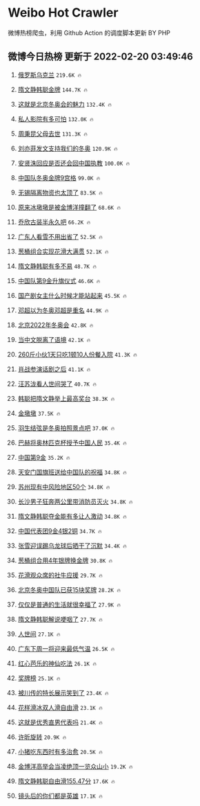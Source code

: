 # Weibo Hot Crawler 



微博热榜爬虫，利用 Github Action 的调度脚本更新 BY PHP 


## 微博今日热榜 更新于 2022-02-20 03:49:46 
1. [俄罗斯乌克兰](https://s.weibo.com/weibo?q=%E4%BF%84%E7%BD%97%E6%96%AF%E4%B9%8C%E5%85%8B%E5%85%B0&Refer=top) `219.6K 🔥` 

1. [隋文静韩聪金牌](https://s.weibo.com/weibo?q=%23%E9%9A%8B%E6%96%87%E9%9D%99%E9%9F%A9%E8%81%AA%E9%87%91%E7%89%8C%23&Refer=top) `144.7K 🔥` 

1. [这就是北京冬奥会的魅力](https://s.weibo.com/weibo?q=%23%E8%BF%99%E5%B0%B1%E6%98%AF%E5%8C%97%E4%BA%AC%E5%86%AC%E5%A5%A5%E4%BC%9A%E7%9A%84%E9%AD%85%E5%8A%9B%23&Refer=top) `132.4K 🔥` 

1. [私人影院有多可怕](https://s.weibo.com/weibo?q=%23%E7%A7%81%E4%BA%BA%E5%BD%B1%E9%99%A2%E6%9C%89%E5%A4%9A%E5%8F%AF%E6%80%95%23&Refer=top) `132.0K 🔥` 

1. [周秉昆父母去世](https://s.weibo.com/weibo?q=%23%E5%91%A8%E7%A7%89%E6%98%86%E7%88%B6%E6%AF%8D%E5%8E%BB%E4%B8%96%23&Refer=top) `131.3K 🔥` 

1. [刘亦菲发文支持我们的冬奥](https://s.weibo.com/weibo?q=%23%E5%88%98%E4%BA%A6%E8%8F%B2%E5%8F%91%E6%96%87%E6%94%AF%E6%8C%81%E6%88%91%E4%BB%AC%E7%9A%84%E5%86%AC%E5%A5%A5%23&Refer=top) `120.9K 🔥` 

1. [安贤洙回应是否还会回中国执教](https://s.weibo.com/weibo?q=%23%E5%AE%89%E8%B4%A4%E6%B4%99%E5%9B%9E%E5%BA%94%E6%98%AF%E5%90%A6%E8%BF%98%E4%BC%9A%E5%9B%9E%E4%B8%AD%E5%9B%BD%E6%89%A7%E6%95%99%23&Refer=top) `100.0K 🔥` 

1. [中国队冬奥金牌9宫格](https://s.weibo.com/weibo?q=%23%E4%B8%AD%E5%9B%BD%E9%98%9F%E5%86%AC%E5%A5%A5%E9%87%91%E7%89%8C9%E5%AE%AB%E6%A0%BC%23&Refer=top) `99.0K 🔥` 

1. [无锡隔离物资也太顶了](https://s.weibo.com/weibo?q=%23%E6%97%A0%E9%94%A1%E9%9A%94%E7%A6%BB%E7%89%A9%E8%B5%84%E4%B9%9F%E5%A4%AA%E9%A1%B6%E4%BA%86%23&Refer=top) `83.5K 🔥` 

1. [原来冰墩墩是被金博洋撞翻了](https://s.weibo.com/weibo?q=%23%E5%8E%9F%E6%9D%A5%E5%86%B0%E5%A2%A9%E5%A2%A9%E6%98%AF%E8%A2%AB%E9%87%91%E5%8D%9A%E6%B4%8B%E6%92%9E%E7%BF%BB%E4%BA%86%23&Refer=top) `68.6K 🔥` 

1. [乔欣古装半永久吧](https://s.weibo.com/weibo?q=%23%E4%B9%94%E6%AC%A3%E5%8F%A4%E8%A3%85%E5%8D%8A%E6%B0%B8%E4%B9%85%E5%90%A7%23&Refer=top) `66.2K 🔥` 

1. [广东人看雪不用出省了](https://s.weibo.com/weibo?q=%23%E5%B9%BF%E4%B8%9C%E4%BA%BA%E7%9C%8B%E9%9B%AA%E4%B8%8D%E7%94%A8%E5%87%BA%E7%9C%81%E4%BA%86%23&Refer=top) `52.5K 🔥` 

1. [葱桶组合实现花滑大满贯](https://s.weibo.com/weibo?q=%23%E8%91%B1%E6%A1%B6%E7%BB%84%E5%90%88%E5%AE%9E%E7%8E%B0%E8%8A%B1%E6%BB%91%E5%A4%A7%E6%BB%A1%E8%B4%AF%23&Refer=top) `52.1K 🔥` 

1. [隋文静韩聪有多不易](https://s.weibo.com/weibo?q=%23%E9%9A%8B%E6%96%87%E9%9D%99%E9%9F%A9%E8%81%AA%E6%9C%89%E5%A4%9A%E4%B8%8D%E6%98%93%23&Refer=top) `48.7K 🔥` 

1. [中国队第9金升旗仪式](https://s.weibo.com/weibo?q=%23%E4%B8%AD%E5%9B%BD%E9%98%9F%E7%AC%AC9%E9%87%91%E5%8D%87%E6%97%97%E4%BB%AA%E5%BC%8F%23&Refer=top) `46.6K 🔥` 

1. [国产剧女主什么时候才能站起来](https://s.weibo.com/weibo?q=%23%E5%9B%BD%E4%BA%A7%E5%89%A7%E5%A5%B3%E4%B8%BB%E4%BB%80%E4%B9%88%E6%97%B6%E5%80%99%E6%89%8D%E8%83%BD%E7%AB%99%E8%B5%B7%E6%9D%A5%23&Refer=top) `45.5K 🔥` 

1. [邓超以为冬奥邓超是重名](https://s.weibo.com/weibo?q=%23%E9%82%93%E8%B6%85%E4%BB%A5%E4%B8%BA%E5%86%AC%E5%A5%A5%E9%82%93%E8%B6%85%E6%98%AF%E9%87%8D%E5%90%8D%23&Refer=top) `44.9K 🔥` 

1. [北京2022年冬奥会](https://s.weibo.com/weibo?q=%23%E5%8C%97%E4%BA%AC2022%E5%B9%B4%E5%86%AC%E5%A5%A5%E4%BC%9A%23&Refer=top) `42.8K 🔥` 

1. [当中文脱离了语境](https://s.weibo.com/weibo?q=%23%E5%BD%93%E4%B8%AD%E6%96%87%E8%84%B1%E7%A6%BB%E4%BA%86%E8%AF%AD%E5%A2%83%23&Refer=top) `42.1K 🔥` 

1. [260斤小伙1天只吃1顿10人份餐入院](https://s.weibo.com/weibo?q=%23260%E6%96%A4%E5%B0%8F%E4%BC%991%E5%A4%A9%E5%8F%AA%E5%90%831%E9%A1%BF10%E4%BA%BA%E4%BB%BD%E9%A4%90%E5%85%A5%E9%99%A2%23&Refer=top) `41.3K 🔥` 

1. [肖战参演话剧之后](https://s.weibo.com/weibo?q=%23%E8%82%96%E6%88%98%E5%8F%82%E6%BC%94%E8%AF%9D%E5%89%A7%E4%B9%8B%E5%90%8E%23&Refer=top) `41.1K 🔥` 

1. [汪苏泷看人世间哭了](https://s.weibo.com/weibo?q=%23%E6%B1%AA%E8%8B%8F%E6%B3%B7%E7%9C%8B%E4%BA%BA%E4%B8%96%E9%97%B4%E5%93%AD%E4%BA%86%23&Refer=top) `40.7K 🔥` 

1. [韩聪把隋文静举上最高奖台](https://s.weibo.com/weibo?q=%23%E9%9F%A9%E8%81%AA%E6%8A%8A%E9%9A%8B%E6%96%87%E9%9D%99%E4%B8%BE%E4%B8%8A%E6%9C%80%E9%AB%98%E5%A5%96%E5%8F%B0%23&Refer=top) `38.3K 🔥` 

1. [金墩墩](https://s.weibo.com/weibo?q=%E9%87%91%E5%A2%A9%E5%A2%A9&Refer=top) `37.5K 🔥` 

1. [羽生结弦是冬奥拍照景点吧](https://s.weibo.com/weibo?q=%23%E7%BE%BD%E7%94%9F%E7%BB%93%E5%BC%A6%E6%98%AF%E5%86%AC%E5%A5%A5%E6%8B%8D%E7%85%A7%E6%99%AF%E7%82%B9%E5%90%A7%23&Refer=top) `37.0K 🔥` 

1. [巴赫将奥林匹克杯授予中国人民](https://s.weibo.com/weibo?q=%23%E5%B7%B4%E8%B5%AB%E5%B0%86%E5%A5%A5%E6%9E%97%E5%8C%B9%E5%85%8B%E6%9D%AF%E6%8E%88%E4%BA%88%E4%B8%AD%E5%9B%BD%E4%BA%BA%E6%B0%91%23&Refer=top) `35.4K 🔥` 

1. [中国第9金](https://s.weibo.com/weibo?q=%23%E4%B8%AD%E5%9B%BD%E7%AC%AC9%E9%87%91%23&Refer=top) `35.2K 🔥` 

1. [天安门国旗班送给中国队的祝福](https://s.weibo.com/weibo?q=%23%E5%A4%A9%E5%AE%89%E9%97%A8%E5%9B%BD%E6%97%97%E7%8F%AD%E9%80%81%E7%BB%99%E4%B8%AD%E5%9B%BD%E9%98%9F%E7%9A%84%E7%A5%9D%E7%A6%8F%23&Refer=top) `34.8K 🔥` 

1. [苏州现有中风险地区50个](https://s.weibo.com/weibo?q=%23%E8%8B%8F%E5%B7%9E%E7%8E%B0%E6%9C%89%E4%B8%AD%E9%A3%8E%E9%99%A9%E5%9C%B0%E5%8C%BA50%E4%B8%AA%23&Refer=top) `34.8K 🔥` 

1. [长沙男子狂奔两公里带消防员灭火](https://s.weibo.com/weibo?q=%23%E9%95%BF%E6%B2%99%E7%94%B7%E5%AD%90%E7%8B%82%E5%A5%94%E4%B8%A4%E5%85%AC%E9%87%8C%E5%B8%A6%E6%B6%88%E9%98%B2%E5%91%98%E7%81%AD%E7%81%AB%23&Refer=top) `34.8K 🔥` 

1. [隋文静韩聪夺金能有多让人激动](https://s.weibo.com/weibo?q=%23%E9%9A%8B%E6%96%87%E9%9D%99%E9%9F%A9%E8%81%AA%E5%A4%BA%E9%87%91%E8%83%BD%E6%9C%89%E5%A4%9A%E8%AE%A9%E4%BA%BA%E6%BF%80%E5%8A%A8%23&Refer=top) `34.8K 🔥` 

1. [中国代表团9金4银2铜](https://s.weibo.com/weibo?q=%23%E4%B8%AD%E5%9B%BD%E4%BB%A3%E8%A1%A8%E5%9B%A29%E9%87%914%E9%93%B62%E9%93%9C%23&Refer=top) `34.7K 🔥` 

1. [张雪迎误踢乌龙球后晒干了沉默](https://s.weibo.com/weibo?q=%23%E5%BC%A0%E9%9B%AA%E8%BF%8E%E8%AF%AF%E8%B8%A2%E4%B9%8C%E9%BE%99%E7%90%83%E5%90%8E%E6%99%92%E5%B9%B2%E4%BA%86%E6%B2%89%E9%BB%98%23&Refer=top) `34.4K 🔥` 

1. [葱桶组合用4年银牌换金牌](https://s.weibo.com/weibo?q=%23%E8%91%B1%E6%A1%B6%E7%BB%84%E5%90%88%E7%94%A84%E5%B9%B4%E9%93%B6%E7%89%8C%E6%8D%A2%E9%87%91%E7%89%8C%23&Refer=top) `30.8K 🔥` 

1. [花滑观众席的社牛应援](https://s.weibo.com/weibo?q=%23%E8%8A%B1%E6%BB%91%E8%A7%82%E4%BC%97%E5%B8%AD%E7%9A%84%E7%A4%BE%E7%89%9B%E5%BA%94%E6%8F%B4%23&Refer=top) `29.7K 🔥` 

1. [北京冬奥中国队已获15块奖牌](https://s.weibo.com/weibo?q=%23%E5%8C%97%E4%BA%AC%E5%86%AC%E5%A5%A5%E4%B8%AD%E5%9B%BD%E9%98%9F%E5%B7%B2%E8%8E%B715%E5%9D%97%E5%A5%96%E7%89%8C%23&Refer=top) `28.2K 🔥` 

1. [仅仅是普通的生活就很幸福了](https://s.weibo.com/weibo?q=%23%E4%BB%85%E4%BB%85%E6%98%AF%E6%99%AE%E9%80%9A%E7%9A%84%E7%94%9F%E6%B4%BB%E5%B0%B1%E5%BE%88%E5%B9%B8%E7%A6%8F%E4%BA%86%23&Refer=top) `27.9K 🔥` 

1. [隋文静韩聪解说哽咽了](https://s.weibo.com/weibo?q=%23%E9%9A%8B%E6%96%87%E9%9D%99%E9%9F%A9%E8%81%AA%E8%A7%A3%E8%AF%B4%E5%93%BD%E5%92%BD%E4%BA%86%23&Refer=top) `27.7K 🔥` 

1. [人世间](https://s.weibo.com/weibo?q=%E4%BA%BA%E4%B8%96%E9%97%B4&Refer=top) `27.1K 🔥` 

1. [广东下周一将迎来最低气温](https://s.weibo.com/weibo?q=%23%E5%B9%BF%E4%B8%9C%E4%B8%8B%E5%91%A8%E4%B8%80%E5%B0%86%E8%BF%8E%E6%9D%A5%E6%9C%80%E4%BD%8E%E6%B0%94%E6%B8%A9%23&Refer=top) `26.5K 🔥` 

1. [红心芭乐的神仙吃法](https://s.weibo.com/weibo?q=%23%E7%BA%A2%E5%BF%83%E8%8A%AD%E4%B9%90%E7%9A%84%E7%A5%9E%E4%BB%99%E5%90%83%E6%B3%95%23&Refer=top) `26.1K 🔥` 

1. [奖牌榜](https://s.weibo.com/weibo?q=%E5%A5%96%E7%89%8C%E6%A6%9C&Refer=top) `25.1K 🔥` 

1. [被川传的特长展示笑到了](https://s.weibo.com/weibo?q=%E8%A2%AB%E5%B7%9D%E4%BC%A0%E7%9A%84%E7%89%B9%E9%95%BF%E5%B1%95%E7%A4%BA%E7%AC%91%E5%88%B0%E4%BA%86&Refer=top) `23.4K 🔥` 

1. [花样滑冰双人滑自由滑](https://s.weibo.com/weibo?q=%23%E8%8A%B1%E6%A0%B7%E6%BB%91%E5%86%B0%E5%8F%8C%E4%BA%BA%E6%BB%91%E8%87%AA%E7%94%B1%E6%BB%91%23&Refer=top) `23.1K 🔥` 

1. [这就是优秀直男代表吗](https://s.weibo.com/weibo?q=%23%E8%BF%99%E5%B0%B1%E6%98%AF%E4%BC%98%E7%A7%80%E7%9B%B4%E7%94%B7%E4%BB%A3%E8%A1%A8%E5%90%97%23&Refer=top) `21.4K 🔥` 

1. [许昕旋转](https://s.weibo.com/weibo?q=%23%E8%AE%B8%E6%98%95%E6%97%8B%E8%BD%AC%23&Refer=top) `20.9K 🔥` 

1. [小猪吃东西时有多治愈](https://s.weibo.com/weibo?q=%23%E5%B0%8F%E7%8C%AA%E5%90%83%E4%B8%9C%E8%A5%BF%E6%97%B6%E6%9C%89%E5%A4%9A%E6%B2%BB%E6%84%88%23&Refer=top) `20.5K 🔥` 

1. [金博洋高举会当凌绝顶一览众山小](https://s.weibo.com/weibo?q=%23%E9%87%91%E5%8D%9A%E6%B4%8B%E9%AB%98%E4%B8%BE%E4%BC%9A%E5%BD%93%E5%87%8C%E7%BB%9D%E9%A1%B6%E4%B8%80%E8%A7%88%E4%BC%97%E5%B1%B1%E5%B0%8F%23&Refer=top) `19.2K 🔥` 

1. [隋文静韩聪自由滑155.47分](https://s.weibo.com/weibo?q=%23%E9%9A%8B%E6%96%87%E9%9D%99%E9%9F%A9%E8%81%AA%E8%87%AA%E7%94%B1%E6%BB%91155.47%E5%88%86%23&Refer=top) `17.6K 🔥` 

1. [镜头后的你们都是英雄](https://s.weibo.com/weibo?q=%23%E9%95%9C%E5%A4%B4%E5%90%8E%E7%9A%84%E4%BD%A0%E4%BB%AC%E9%83%BD%E6%98%AF%E8%8B%B1%E9%9B%84%23&Refer=top) `17.1K 🔥` 

